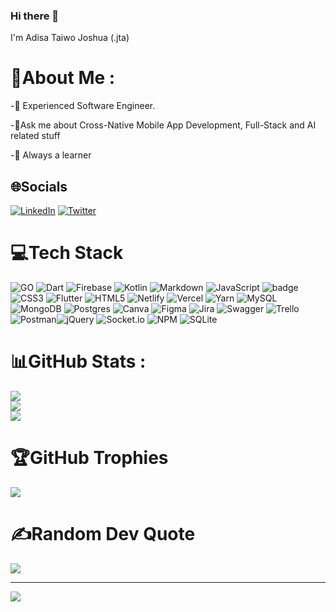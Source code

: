 ### Hi there 👋

I'm Adisa Taiwo Joshua (.jta)

# 💫About Me :
-🫡 Experienced Software Engineer.

-💬Ask me about Cross-Native Mobile App Development, Full-Stack and AI related stuff

-📖 Always a learner

## 🌐Socials 
[![LinkedIn](https://img.shields.io/badge/LinkedIn-%230077B5.svg?logo=linkedin&logoColor=white)](https://www.linkedin.com/in/taiwo-adisa-joshua) [![Twitter](https://img.shields.io/badge/Twitter-%231DA1F2.svg?logo=Twitter&logoColor=white)](https://twitter.com/AdisaTaiwoJosh2) 

# 💻Tech Stack
![GO](https://img.shields.io/badge/go-3670A0?style=for-the-badge&logo=go&logoColor=ffffff) ![Dart](https://img.shields.io/badge/dart-%230175C2.svg?style=for-the-badge&logo=dart&logoColor=white) ![Firebase](https://img.shields.io/badge/firebase-%23039BE5.svg?style=for-the-badge&logo=firebase) ![Kotlin](https://img.shields.io/badge/kotlin-%230095D5.svg?style=for-the-badge&logo=kotlin&logoColor=white) ![Markdown](https://img.shields.io/badge/markdown-%23000000.svg?style=for-the-badge&logo=markdown&logoColor=white) ![JavaScript](https://img.shields.io/badge/javascript-%23323330.svg?style=for-the-badge&logo=javascript&logoColor=%23F7DF1E) <img src="https://badges.aleen42.com/src/react.svg" alt="badge"/> ![CSS3](https://img.shields.io/badge/css3-%231572B6.svg?style=for-the-badge&logo=css3&logoColor=white) ![Flutter](https://img.shields.io/badge/flutter-3670A0?style=for-the-badge&logo=flutter&logoColor=ffffff) ![HTML5](https://img.shields.io/badge/html5-%23E34F26.svg?style=for-the-badge&logo=html5&logoColor=white) ![Netlify](https://img.shields.io/badge/netlify-%23000000.svg?style=for-the-badge&logo=netlify&logoColor=#00C7B7) ![Vercel](https://img.shields.io/badge/vercel-%23000000.svg?style=for-the-badge&logo=vercel&logoColor=white) ![Yarn](https://img.shields.io/badge/yarn-%232C8EBB.svg?style=for-the-badge&logo=yarn&logoColor=white)  ![MySQL](https://img.shields.io/badge/mysql-%2300f.svg?style=for-the-badge&logo=mysql&logoColor=white) ![MongoDB](https://img.shields.io/badge/MongoDB-%234ea94b.svg?style=for-the-badge&logo=mongodb&logoColor=white) ![Postgres](https://img.shields.io/badge/postgres-%23316192.svg?style=for-the-badge&logo=postgresql&logoColor=white) ![Canva](https://img.shields.io/badge/Canva-%2300C4CC.svg?style=for-the-badge&logo=Canva&logoColor=white) 	![Figma](https://img.shields.io/badge/figma-%23F24E1E.svg?style=for-the-badge&logo=figma&logoColor=white) ![Jira](https://img.shields.io/badge/jira-%230A0FFF.svg?style=for-the-badge&logo=jira&logoColor=white) ![Swagger](https://img.shields.io/badge/-Swagger-%23Clojure?style=for-the-badge&logo=swagger&logoColor=white) ![Trello](https://img.shields.io/badge/Trello-%23026AA7.svg?style=for-the-badge&logo=Trello&logoColor=white) ![Postman](https://img.shields.io/badge/Postman-FF6C37?style=for-the-badge&logo=postman&logoColor=white)![jQuery](https://img.shields.io/badge/jquery-%230769AD.svg?style=for-the-badge&logo=jquery&logoColor=white) ![Socket.io](https://img.shields.io/badge/Socket.io-black?style=for-the-badge&logo=socket.io&badgeColor=010101) ![NPM](https://img.shields.io/badge/NPM-%23000000.svg?style=for-the-badge&logo=npm&logoColor=white) ![SQLite](https://img.shields.io/badge/sqlite-%2307405e.svg?style=for-the-badge&logo=sqlite&logoColor=white)


# 📊GitHub Stats :
![](https://github-readme-stats.vercel.app/api?username=TaiwoDevOps&theme=dark&hide_border=false&include_all_commits=false&count_private=true)<br/>
![](https://github-readme-streak-stats.herokuapp.com/?user=TaiwoDevOps&theme=dark&hide_border=false)<br/>
![](https://github-readme-stats.vercel.app/api/top-langs/?username=TaiwoDevOps&theme=dark&hide_border=false&include_all_commits=false&count_private=true&layout=compact)

# 🏆GitHub Trophies
![](https://github-profile-trophy.vercel.app/?username=TaiwoDevOps&theme=radical&no-frame=true&no-bg=false&margin-w=4)

# ✍️Random Dev Quote
![](https://quotes-github-readme.vercel.app/api?type=horizontal&theme=dark)

---
[![](https://visitcount.itsvg.in/api?id=TaiwoDevOps&label=Profile%20Views&icon=0&pretty=true)](https://visitcount.itsvg.in)
 
  



